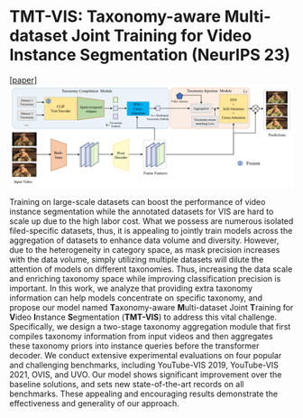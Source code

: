 # TMT-VIS: Taxonomy-aware Multi-dataset Joint Training for Video Instance Segmentation (NeurIPS 23)
[[paper]](https://arxiv.org/abs/2312.06630)
![image](https://github.com/rkzheng99/TMT-VIS/blob/main/img/model.png)

Training on large-scale datasets can boost the performance of video instance segmentation while the annotated datasets for VIS are hard to scale up due to the high labor cost. What we possess are numerous isolated filed-specific datasets, thus, it is appealing to jointly train models across the aggregation of datasets to enhance data volume and diversity. However, due to the heterogeneity in category space, as mask precision increases with the data volume, simply utilizing multiple datasets will dilute the attention of models on different taxonomies. Thus, increasing the data scale and enriching taxonomy space while improving classification precision is important. In this work, we analyze that providing extra taxonomy information can help models concentrate on specific taxonomy, and propose our model named **T**axonomy-aware **M**ulti-dataset Joint **T**raining for **V**ideo **I**nstance **S**egmentation (**TMT-VIS**) to address this vital challenge. Specifically, we design a two-stage taxonomy aggregation module that first compiles taxonomy information from input videos and then aggregates these taxonomy priors into instance queries before the transformer decoder. We conduct extensive experimental evaluations on four popular and challenging benchmarks, including YouTube-VIS 2019, YouTube-VIS 2021, OVIS, and UVO. Our model shows significant improvement over the baseline solutions, and sets new state-of-the-art records on all benchmarks. These appealing and encouraging results demonstrate the effectiveness and generality of our approach.

